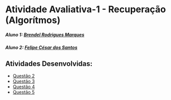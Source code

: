 # Atividade Avaliativa-1 - Recuperação (Algorítmos)

##### Aluno 1: [Brendel Rodrigues Marques](https://github.com/BrendelMarques)
##### Aluno 2: [Felipe César dos Santos](https://github.com/flpcsr)

## Atividades Desenvolvidas:
* [Questão 2](https://github.com/BrendelMarques/Atividade-Avaliativa-1---Recuperacao-Algoritmos-/blob/main/QUEST%C3%83O%202.py)
* [Questão 3](https://github.com/BrendelMarques/Atividade-Avaliativa-1---Recuperacao-Algoritmos-/blob/main/QUEST%C3%83O%203.py)
* [Questão 4](https://github.com/BrendelMarques/Atividade-Avaliativa-1---Recuperacao-Algoritmos-/blob/main/QUEST%C3%83O%204.py)
* [Questão 5](https://github.com/BrendelMarques/Atividade-Avaliativa-1---Recuperacao-Algoritmos-/blob/main/QUEST%C3%83O%205.py)
